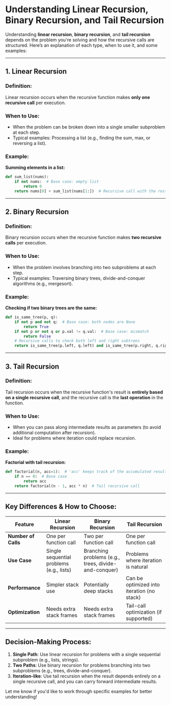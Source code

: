 # Understanding Linear Recursion, Binary Recursion, and Tail Recursion

Understanding **linear recursion**, **binary recursion**, and **tail recursion** depends on the problem you're solving and how the recursive calls are structured. Here’s an explanation of each type, when to use it, and some examples:

---

## 1. **Linear Recursion**
### Definition:
Linear recursion occurs when the recursive function makes **only one recursive call** per execution.

### When to Use:
- When the problem can be broken down into a single smaller subproblem at each step.
- Typical examples: Processing a list (e.g., finding the sum, max, or reversing a list).

### Example:
**Summing elements in a list:**
```python
def sum_list(nums):
    if not nums:  # Base case: empty list
        return 0
    return nums[0] + sum_list(nums[1:])  # Recursive call with the rest of the list
```

---

## 2. **Binary Recursion**
### Definition:
Binary recursion occurs when the recursive function makes **two recursive calls** per execution.

### When to Use:
- When the problem involves branching into two subproblems at each step.
- Typical examples: Traversing binary trees, divide-and-conquer algorithms (e.g., mergesort).

### Example:
**Checking if two binary trees are the same:**
```python
def is_same_tree(p, q):
    if not p and not q:  # Base case: both nodes are None
        return True
    if not p or not q or p.val != q.val:  # Base case: mismatch
        return False
    # Recursive calls to check both left and right subtrees
    return is_same_tree(p.left, q.left) and is_same_tree(p.right, q.right)
```

---

## 3. **Tail Recursion**
### Definition:
Tail recursion occurs when the recursive function's result is **entirely based on a single recursive call**, and the recursive call is the **last operation** in the function.

### When to Use:
- When you can pass along intermediate results as parameters (to avoid additional computation after recursion).
- Ideal for problems where iteration could replace recursion.

### Example:
**Factorial with tail recursion:**
```python
def factorial(n, acc=1):  # 'acc' keeps track of the accumulated result
    if n == 0:  # Base case
        return acc
    return factorial(n - 1, acc * n)  # Tail recursive call
```

---

## Key Differences & How to Choose:

| **Feature**              | **Linear Recursion**                       | **Binary Recursion**                    | **Tail Recursion**                         |
|--------------------------|-------------------------------------------|-----------------------------------------|--------------------------------------------|
| **Number of Calls**       | One per function call                     | Two per function call                   | One per function call                      |
| **Use Case**              | Single sequential problems (e.g., lists)  | Branching problems (e.g., trees, divide-and-conquer) | Problems where iteration is natural         |
| **Performance**           | Simpler stack use                        | Potentially deep stacks                 | Can be optimized into iteration (no stack) |
| **Optimization**          | Needs extra stack frames                 | Needs extra stack frames                | Tail-call optimization (if supported)      |

---

## Decision-Making Process:
1. **Single Path**: Use linear recursion for problems with a single sequential subproblem (e.g., lists, strings).
2. **Two Paths**: Use binary recursion for problems branching into two subproblems (e.g., trees, divide-and-conquer).
3. **Iteration-like**: Use tail recursion when the result depends entirely on a single recursive call, and you can carry forward intermediate results.

Let me know if you'd like to work through specific examples for better understanding!
